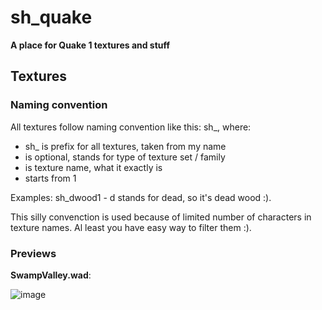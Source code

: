 # sh_quake
**A place for Quake 1 textures and stuff**

## Textures
### Naming convention
All textures follow naming convention like this: sh_<set><thing><number>, where:
* sh_ is prefix for all textures, taken from my name
* <set> is optional, stands for type of texture set / family
* <thing> is texture name, what it exactly is
* <number> starts from 1
  
Examples:
sh_dwood1 - d stands for dead, so it's dead wood :).
  
This silly convenction is used because of limited number of characters in texture names. Al least you have easy way to filter them :).
  
### Previews
**SwampValley.wad**:
  
![image](https://user-images.githubusercontent.com/5261292/155110372-c35ddec3-61da-4398-9ec8-f7a6f302a263.png)



